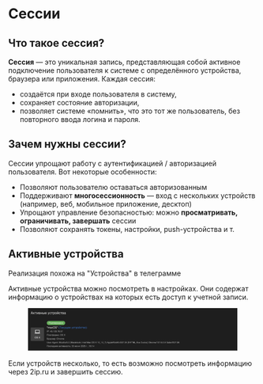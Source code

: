 # Сессии

## Что такое сессия?&#x20;

**Сессия** — это уникальная запись, представляющая собой активное подключение пользователя к системе с определённого устройства, браузера или приложения.  Каждая сессия:

* создаётся при входе пользователя в систему,
* сохраняет состояние авторизации,
* позволяет системе «помнить», что это тот же пользователь, без повторного ввода логина и пароля.

## Зачем нужны сессии?

Сессии упрощают работу с аутентификацией / авторизацией пользователя. Вот некоторые особенности:

* Позволяют пользователю оставаться авторизованным
* Поддерживают **многосессионность** — вход с нескольких устройств (например, веб, мобильное приложение, десктоп)
* Упрощают управление безопасностью: можно **просматривать, ограничивать, завершать** сессии
* Позволяют сохранять токены, настройки, push-устройства и т.



## Активные устройства

<div class="hint info">
Реализация похожа на "Устройства"  в телеграмме
</div>

Активные устройства можно посмотреть в настройках. Они содержат информацию о устройствах на которых есть доступ к учетной записи.&#x20;

<figure><img src="../assets/Снимок экрана 2025-06-30 в 16.25.55 (1).png" alt=""><figcaption></figcaption></figure>

Если устройств несколько, то есть возможно посмотреть информацию через 2ip.ru и завершить сессию.
